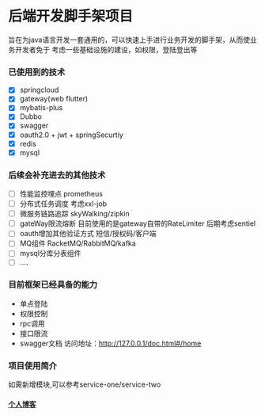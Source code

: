 # 后端开发脚手架项目
旨在为java语言开发一套通用的，可以快速上手进行业务开发的脚手架，从而使业务开发者免于
考虑一些基础设施的建设，如权限，登陆登出等
### 已使用到的技术
-[x] springcloud 
-[x] gateway(web flutter)
-[x] mybatis-plus
-[x] Dubbo
-[x] swagger
-[x] oauth2.0 + jwt + springSecurtiy
-[x] redis
-[x] mysql

### 后续会补充进去的其他技术
-[ ] 性能监控埋点 prometheus
-[ ] 分布式任务调度 考虑xxl-job
-[ ] 微服务链路追踪 skyWalking/zipkin
-[ ] gateWay限流熔断 目前使用的是gateway自带的RateLimiter 后期考虑sentiel
-[ ] oauth增加其他验证方式 短信/授权码/客户端
-[ ] MQ组件 RacketMQ/RabbitMQ/kafka
-[ ] mysql分库分表组件
-[ ] ....
### 目前框架已经具备的能力
- 单点登陆
- 权限控制
- rpc调用
- 接口限流
- swagger文档 访问地址：http://127.0.0.1/doc.html#/home
### 项目使用简介
如需新增模块,可以参考service-one/service-two

#### [个人博客](https://www.yuque.com/wangzewen-jlbvo/ehmcng)
